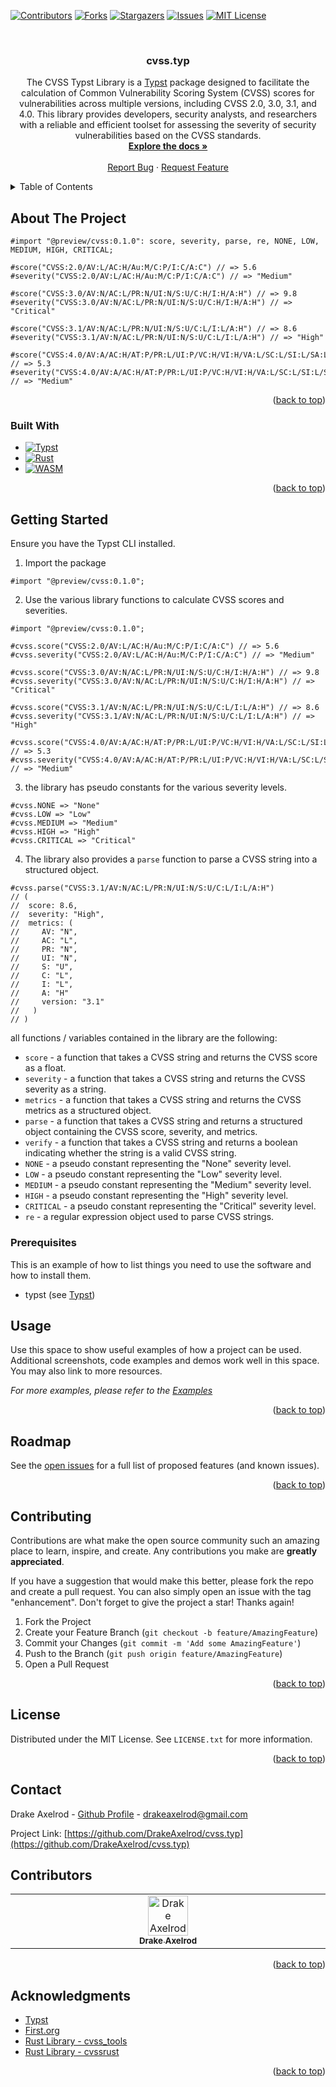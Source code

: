 <!-- Improved compatibility of back to top link: See: https://github.com/othneildrew/Best-README-Template/pull/73 -->

<a name="readme-top"></a>

<!--
*** Thanks for checking out the Best-README-Template. If you have a suggestion
*** that would make this better, please fork the repo and create a pull request
*** or simply open an issue with the tag "enhancement".
*** Don't forget to give the project a star!
*** Thanks again! Now go create something AMAZING! :D
-->

<!-- PROJECT SHIELDS -->
<!--
*** I'm using markdown "reference style" links for readability.
*** Reference links are enclosed in brackets [ ] instead of parentheses ( ).
*** See the bottom of this document for the declaration of the reference variables
*** for contributors-url, forks-url, etc. This is an optional, concise syntax you may use.
*** https://www.markdownguide.org/basic-syntax/#reference-style-links
-->

[![Contributors][contributors-shield]][contributors-url]
[![Forks][forks-shield]][forks-url]
[![Stargazers][stars-shield]][stars-url]
[![Issues][issues-shield]][issues-url]
[![MIT License][license-shield]][license-url]

<!-- [![LinkedIn][linkedin-shield]][linkedin-url] -->

<!-- PROJECT LOGO -->
<br />
<div align="center">
  <!-- <a href="https://github.com/DrakeAxelrod/cvss.typ">
    <img src="resources/svg/logo.svg" alt="Logo" width="160" height="160">
  </a> -->

<h3 align="center">cvss.typ</h3>

  <p align="center">
    The CVSS Typst Library is a <a href="https://github.com/typst/">Typst</a> package designed to facilitate the calculation of Common Vulnerability Scoring System (CVSS) scores for vulnerabilities across multiple versions, including CVSS 2.0, 3.0, 3.1, and 4.0. This library provides developers, security analysts, and researchers with a reliable and efficient toolset for assessing the severity of security vulnerabilities based on the CVSS standards.
    <br />
    <a href="https://github.com/DrakeAxelrod/cvss.typ"><strong>Explore the docs »</strong></a>
    <br />
    <br />
    <!-- <a href="https://github.com/DrakeAxelrod/cvss.typ">View Tests</a>
    · -->
    <a href="https://github.com/DrakeAxelrod/cvss.typ/issues">Report Bug</a>
    ·
    <a href="https://github.com/DrakeAxelrod/cvss.typ/issues">Request Feature</a>
  </p>
</div>

<!-- TABLE OF CONTENTS -->
<details>
  <summary>Table of Contents</summary>
  <ol>
    <li>
      <a href="#about-the-project">About The Project</a>
      <ul>
        <li><a href="#built-with">Built With</a></li>
      </ul>
    </li>
    <li>
      <a href="#getting-started">Getting Started</a>
      <ul>
        <li><a href="#prerequisites">Prerequisites</a></li>
        <li><a href="#installation">Installation</a></li>
      </ul>
    </li>
    <li><a href="#usage">Usage</a></li>
    <li><a href="#roadmap">Roadmap</a></li>
    <li><a href="#contributing">Contributing</a></li>
    <li><a href="#license">License</a></li>
    <li><a href="#contact">Contact</a></li>
    <li><a href="#acknowledgments">Acknowledgments</a></li>
  </ol>
</details>

<!-- ABOUT THE PROJECT -->

## About The Project

<!-- [![Product Name Screen Shot][product-screenshot]](https://example.com) -->

```typ
#import "@preview/cvss:0.1.0": score, severity, parse, re, NONE, LOW, MEDIUM, HIGH, CRITICAL;

#score("CVSS:2.0/AV:L/AC:H/Au:M/C:P/I:C/A:C") // => 5.6
#severity("CVSS:2.0/AV:L/AC:H/Au:M/C:P/I:C/A:C") // => "Medium"

#score("CVSS:3.0/AV:N/AC:L/PR:N/UI:N/S:U/C:H/I:H/A:H") // => 9.8
#severity("CVSS:3.0/AV:N/AC:L/PR:N/UI:N/S:U/C:H/I:H/A:H") // => "Critical"

#score("CVSS:3.1/AV:N/AC:L/PR:N/UI:N/S:U/C:L/I:L/A:H") // => 8.6
#severity("CVSS:3.1/AV:N/AC:L/PR:N/UI:N/S:U/C:L/I:L/A:H") // => "High"

#score("CVSS:4.0/AV:A/AC:H/AT:P/PR:L/UI:P/VC:H/VI:H/VA:L/SC:L/SI:L/SA:L") // => 5.3
#severity("CVSS:4.0/AV:A/AC:H/AT:P/PR:L/UI:P/VC:H/VI:H/VA:L/SC:L/SI:L/SA:L") // => "Medium"
```

<!-- Here's a blank template to get started: To avoid retyping too much info. Do a search and replace with your text editor for the following: `github_username`, `repo_name`, `twitter_handle`, `linkedin_username`, `email_client`, `email`, `project_title`, `project_description` -->

<p align="right">(<a href="#readme-top">back to top</a>)</p>

### Built With

- [![Typst][Typst]][Typst-url]
- [![Rust][Rust]][Rust-url]
- [![WASM][WASM]][WASM-url]
<!-- - [![React][React.js]][React-url]
- [![Vue][Vue.js]][Vue-url]
- [![Angular][Angular.io]][Angular-url]
- [![Svelte][Svelte.dev]][Svelte-url]
- [![Laravel][Laravel.com]][Laravel-url]
- [![Bootstrap][Bootstrap.com]][Bootstrap-url]
- [![JQuery][JQuery.com]][JQuery-url] -->

<p align="right">(<a href="#readme-top">back to top</a>)</p>

<!-- GETTING STARTED -->

## Getting Started

<!-- This is an example of how you may give instructions on setting up your project locally.
To get a local copy up and running follow these simple example steps. -->

Ensure you have the Typst CLI installed.

1. Import the package

```typ
#import "@preview/cvss:0.1.0";
```

2. Use the various library functions to calculate CVSS scores and severities.

```typ
#import "@preview/cvss:0.1.0";

#cvss.score("CVSS:2.0/AV:L/AC:H/Au:M/C:P/I:C/A:C") // => 5.6
#cvss.severity("CVSS:2.0/AV:L/AC:H/Au:M/C:P/I:C/A:C") // => "Medium"

#cvss.score("CVSS:3.0/AV:N/AC:L/PR:N/UI:N/S:U/C:H/I:H/A:H") // => 9.8
#cvss.severity("CVSS:3.0/AV:N/AC:L/PR:N/UI:N/S:U/C:H/I:H/A:H") // => "Critical"

#cvss.score("CVSS:3.1/AV:N/AC:L/PR:N/UI:N/S:U/C:L/I:L/A:H") // => 8.6
#cvss.severity("CVSS:3.1/AV:N/AC:L/PR:N/UI:N/S:U/C:L/I:L/A:H") // => "High"

#cvss.score("CVSS:4.0/AV:A/AC:H/AT:P/PR:L/UI:P/VC:H/VI:H/VA:L/SC:L/SI:L/SA:L") // => 5.3
#cvss.severity("CVSS:4.0/AV:A/AC:H/AT:P/PR:L/UI:P/VC:H/VI:H/VA:L/SC:L/SI:L/SA:L") // => "Medium"
```

3. the library has pseudo constants for the various severity levels.

```typ
#cvss.NONE => "None"
#cvss.LOW => "Low"
#cvss.MEDIUM => "Medium"
#cvss.HIGH => "High"
#cvss.CRITICAL => "Critical"
```

4. The library also provides a `parse` function to parse a CVSS string into a structured object.

```typ
#cvss.parse("CVSS:3.1/AV:N/AC:L/PR:N/UI:N/S:U/C:L/I:L/A:H")
// (
//  score: 8.6,
//  severity: "High",
//  metrics: (
//     AV: "N",
//     AC: "L",
//     PR: "N",
//     UI: "N",
//     S: "U",
//     C: "L",
//     I: "L",
//     A: "H"
//     version: "3.1"
//   )
// )
```

all functions / variables contained in the library are the following:

- `score` - a function that takes a CVSS string and returns the CVSS score as a float.
- `severity` - a function that takes a CVSS string and returns the CVSS severity as a string.
- `metrics` - a function that takes a CVSS string and returns the CVSS metrics as a structured object.
- `parse` - a function that takes a CVSS string and returns a structured object containing the CVSS score, severity, and metrics.
- `verify` - a function that takes a CVSS string and returns a boolean indicating whether the string is a valid CVSS string.
- `NONE` - a pseudo constant representing the "None" severity level.
- `LOW` - a pseudo constant representing the "Low" severity level.
- `MEDIUM` - a pseudo constant representing the "Medium" severity level.
- `HIGH` - a pseudo constant representing the "High" severity level.
- `CRITICAL` - a pseudo constant representing the "Critical" severity level.
- `re` - a regular expression object used to parse CVSS strings.

### Prerequisites

This is an example of how to list things you need to use the software and how to install them.

- typst (see [Typst](https://typst.app/))

<!-- ### Installation -->

<!-- 1. Get a free API Key at [https://example.com](https://example.com)
2. Clone the repo
   ```sh
   git clone https://github.com/DrakeAxelrod/cvss.typ.git
   ```
3. Install NPM packages
   ```sh
   npm install
   ```
4. Enter your API in `config.js`
   ```js
   const API_KEY = "ENTER YOUR API"
   ``` -->

<!-- <p align="right">(<a href="#readme-top">back to top</a>)</p> -->

<!-- USAGE EXAMPLES -->

## Usage

Use this space to show useful examples of how a project can be used. Additional screenshots, code examples and demos work well in this space. You may also link to more resources.

_For more examples, please refer to the [Examples](./src/examples.pdf)_

<p align="right">(<a href="#readme-top">back to top</a>)</p>

<!-- ROADMAP -->

## Roadmap

<!--
- [ ] Feature 1
- [ ] Feature 2
- [ ] Feature 3
  - [ ] Nested Feature
-->

See the [open issues](https://github.com/DrakeAxelrod/cvss.typ/issues) for a full list of proposed features (and known issues).

<p align="right">(<a href="#readme-top">back to top</a>)</p>

<!-- CONTRIBUTING -->

## Contributing

Contributions are what make the open source community such an amazing place to learn, inspire, and create. Any contributions you make are **greatly appreciated**.

If you have a suggestion that would make this better, please fork the repo and create a pull request. You can also simply open an issue with the tag "enhancement".
Don't forget to give the project a star! Thanks again!

1. Fork the Project
2. Create your Feature Branch (`git checkout -b feature/AmazingFeature`)
3. Commit your Changes (`git commit -m 'Add some AmazingFeature'`)
4. Push to the Branch (`git push origin feature/AmazingFeature`)
5. Open a Pull Request

<p align="right">(<a href="#readme-top">back to top</a>)</p>

<!-- LICENSE -->

## License

Distributed under the MIT License. See `LICENSE.txt` for more information.

<p align="right">(<a href="#readme-top">back to top</a>)</p>

<!-- CONTACT -->

## Contact

<!-- <img src="https://avatars.githubusercontent.com/u/51012876?v=4" height="60px" width="60px"></img> -->

Drake Axelrod - [Github Profile](<[https://github/](https://github.com/DrakeAxelrod/)>) - drakeaxelrod@gmail.com

Project Link: [https://github.com/DrakeAxelrod/cvss.typ](https://github.com/DrakeAxelrod/cvss.typ)

## Contributors

<table>
  <tbody>
    <tr>
      <td align="center" valign="top" width="14.28%"><a href="https://github.com/DrakeAxelrod"><img src="https://avatars.githubusercontent.com/u/51012876?v=4?s=64" width="64px;" alt="Drake Axelrod"/><br /><sub><b>Drake Axelrod</b></sub></a><br />
    </tr>
  </tbody>
</table>

<p align="right">(<a href="#readme-top">back to top</a>)</p>

<!-- ACKNOWLEDGMENTS -->

## Acknowledgments

- [Typst](https://typst.app/)
- [First.org](https://www.first.org)
- [Rust Library - cvss_tools](https://docs.rs/cvss_tools)
- [Rust Library - cvssrust](https://docs.rs/cvssrust/latest/cvssrust/)

<p align="right">(<a href="#readme-top">back to top</a>)</p>

<!-- MARKDOWN LINKS & IMAGES -->
<!-- https://www.markdownguide.org/basic-syntax/#reference-style-links -->

[contributors-shield]: https://img.shields.io/github/contributors/DrakeAxelrod/cvss.typ.svg?style=for-the-badge
[contributors-url]: https://github.com/DrakeAxelrod/cvss.typ/graphs/contributors
[forks-shield]: https://img.shields.io/github/forks/DrakeAxelrod/cvss.typ.svg?style=for-the-badge
[forks-url]: https://github.com/DrakeAxelrod/cvss.typ/network/members
[stars-shield]: https://img.shields.io/github/stars/DrakeAxelrod/cvss.typ.svg?style=for-the-badge
[stars-url]: https://github.com/DrakeAxelrod/cvss.typ/stargazers
[issues-shield]: https://img.shields.io/github/issues/DrakeAxelrod/cvss.typ.svg?style=for-the-badge
[issues-url]: https://github.com/DrakeAxelrod/cvss.typ/issues
[license-shield]: https://img.shields.io/github/license/DrakeAxelrod/cvss.typ.svg?style=for-the-badge
[license-url]: https://github.com/DrakeAxelrod/cvss.typ/blob/master/LICENSE.txt
[linkedin-shield]: https://img.shields.io/badge/-LinkedIn-black.svg?style=for-the-badge&logo=linkedin&colorB=555
[linkedin-url]: https://linkedin.com/in/linkedin_username
[product-screenshot]: images/screenshot.png
[Next.js]: https://img.shields.io/badge/next.js-000000?style=for-the-badge&logo=nextdotjs&logoColor=white
[Next-url]: https://nextjs.org/
[React.js]: https://img.shields.io/badge/React-20232A?style=for-the-badge&logo=react&logoColor=61DAFB
[React-url]: https://reactjs.org/
[Vue.js]: https://img.shields.io/badge/Vue.js-35495E?style=for-the-badge&logo=vuedotjs&logoColor=4FC08D
[Vue-url]: https://vuejs.org/
[Angular.io]: https://img.shields.io/badge/Angular-DD0031?style=for-the-badge&logo=angular&logoColor=white
[Angular-url]: https://angular.io/
[Svelte.dev]: https://img.shields.io/badge/Svelte-4A4A55?style=for-the-badge&logo=svelte&logoColor=FF3E00
[Svelte-url]: https://svelte.dev/
[Laravel.com]: https://img.shields.io/badge/Laravel-FF2D20?style=for-the-badge&logo=laravel&logoColor=white
[Laravel-url]: https://laravel.com
[Bootstrap.com]: https://img.shields.io/badge/Bootstrap-563D7C?style=for-the-badge&logo=bootstrap&logoColor=white
[Bootstrap-url]: https://getbootstrap.com
[JQuery.com]: https://img.shields.io/badge/jQuery-0769AD?style=for-the-badge&logo=jquery&logoColor=white
[JQuery-url]: https://jquery.com
[Typst]: https://img.shields.io/badge/Typst-239dad?style=for-the-badge&logo=typst&logoColor=white
[Typst-url]: https://typst.app/
[Rust]: https://img.shields.io/badge/Rust-b7410e?style=for-the-badge&logo=rust&logoColor=white
[Rust-url]: https://www.rust-lang.org/
[WASM]: https://img.shields.io/badge/WebAssembly-654FF0?style=for-the-badge&logo=webassembly&logoColor=white
[WASM-url]: https://webassembly.org/

